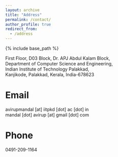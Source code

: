 ```yaml
---
layout: archive
title: "Address"
permalink: /contact/
author_profile: true
redirect_from:
  - /address
---
```


{% include base_path %}

First Floor, D03 Block, Dr. APJ Abdul Kalam Block,\
Department of Computer Science and Engineering,\
Indian Institute of Technology Palakkad,\
Kanjikode, Palakkad, Kerala, India-678623

Email
======
avirupmandal [at] iitpkd [dot] ac [dot] in\
mandal [dot] avirup [at] gmail [dot] com

Phone
======

0491-209-1164
